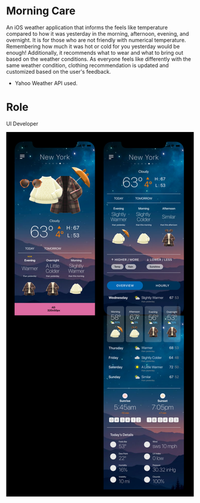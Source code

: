# Morning Care
An iOS weather application that informs the feels like temperature compared to how it was yesterday in the morning, afternoon, evening, and overnight. It is for those who are not friendly with numerical temperature. Remembering how much it was hot or cold for you yesterday would be enough! Additionally, it recommends what to wear and what to bring out based on the weather conditions. As everyone feels like differently with the same weather condition, clothing recommendation is updated and customized based on the user's feedback.

- Yahoo Weather API used.

# Role
UI Developer

![i1](/screen-captures/screen-capture-main.png)

